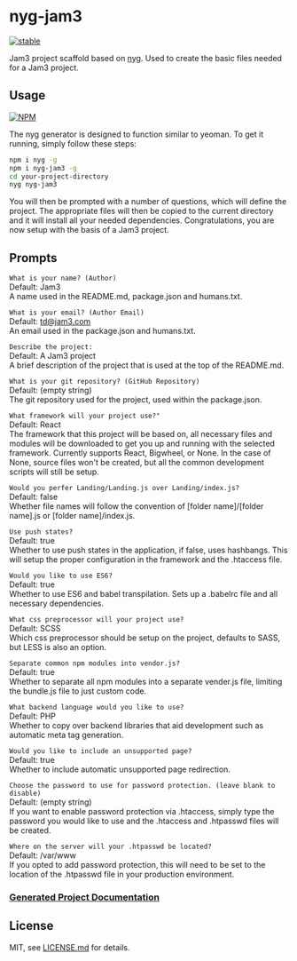 # nyg-jam3

[![stable](http://badges.github.io/stability-badges/dist/stable.svg)](http://github.com/badges/stability-badges)

Jam3 project scaffold based on [nyg](https://www.npmjs.com/package/nyg). Used to create the basic files needed for a Jam3 project.

## Usage

[![NPM](https://nodei.co/npm/nyg-jam3.png)](https://www.npmjs.com/package/nyg-jam3)

The nyg generator is designed to function similar to yeoman. To get it running, simply follow these steps:

```bash
npm i nyg -g
npm i nyg-jam3 -g
cd your-project-directory
nyg nyg-jam3
```

You will then be prompted with a number of questions, which will define the project. The appropriate files will then be copied to the current directory and it will install all your needed dependencies. Congratulations, you are now setup with the basis of a Jam3 project. 

## Prompts

`What is your name? (Author)`  
Default: Jam3  
A name used in the README.md, package.json and humans.txt.

`What is your email? (Author Email)`  
Default: td@jam3.com  
An email used in the package.json and humans.txt.

`Describe the project:`  
Default: A Jam3 project  
A brief description of the project that is used at the top of the README.md.

`What is your git repository? (GitHub Repository)`  
Default: (empty string)  
The git repository used for the project, used within the package.json.

`What framework will your project use?"`  
Default: React  
The framework that this project will be based on, all necessary files and modules will be downloaded to get you up and running with the selected framework. Currently supports React, Bigwheel, or None. In the case of None, source files won't be created, but all the common development scripts will still be setup.

`Would you perfer Landing/Landing.js over Landing/index.js?`  
Default: false  
Whether file names will follow the convention of [folder name]/[folder name].js or [folder name]/index.js.

`Use push states?`  
Default: true  
Whether to use push states in the application, if false, uses hashbangs. This will setup the proper configuration in the framework and the .htaccess file.

`Would you like to use ES6?`  
Default: true  
Whether to use ES6 and babel transpilation. Sets up a .babelrc file and all necessary dependencies.

`What css preprocessor will your project use?`  
Default: SCSS  
Which css preprocessor should be setup on the project, defaults to SASS, but LESS is also an option.

`Separate common npm modules into vendor.js?`  
Default: true  
Whether to separate all npm modules into a separate vender.js file, limiting the bundle.js file to just custom code. 

`What backend language would you like to use?`  
Default: PHP  
Whether to copy over backend libraries that aid development such as automatic meta tag generation.

`Would you like to include an unsupported page?`  
Default: true  
Whether to include automatic unsupported page redirection.

`Choose the password to use for password protection. (leave blank to disable)`  
Default: (empty string)  
If you want to enable password protection via .htaccess, simply type the password you would like to use and the .htaccess and .htpasswd files will be created.

`Where on the server will your .htpasswd be located?`  
Default: /var/www  
If you opted to add password protection, this will need to be set to the location of the .htpasswd file in your production environment.

### [Generated Project Documentation](templates/base/README.md)

## License

MIT, see [LICENSE.md](http://github.com/Jam3/generator-jam3/blob/master/LICENSE.md) for details.
